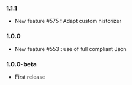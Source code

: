 ### 1.1.1
* New feature #575 : Adapt custom historizer

### 1.0.0
* New feature #553 : use of full compliant Json

### 1.0.0-beta
* First release
